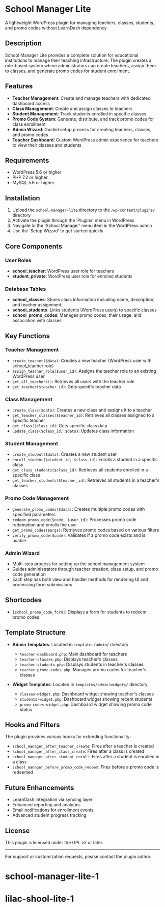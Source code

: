 # School Manager Lite

A lightweight WordPress plugin for managing teachers, classes, students, and promo codes without LearnDash dependency.

## Description

School Manager Lite provides a complete solution for educational institutions to manage their teaching infrastructure. The plugin creates a role-based system where administrators can create teachers, assign them to classes, and generate promo codes for student enrollment.

## Features

- **Teacher Management**: Create and manage teachers with dedicated dashboard access
- **Class Management**: Create and assign classes to teachers
- **Student Management**: Track students enrolled in specific classes
- **Promo Code System**: Generate, distribute, and track promo codes for class enrollment
- **Admin Wizard**: Guided setup process for creating teachers, classes, and promo codes
- **Teacher Dashboard**: Custom WordPress admin experience for teachers to view their classes and students

## Requirements

- WordPress 5.6 or higher
- PHP 7.2 or higher
- MySQL 5.6 or higher

## Installation

1. Upload the `school-manager-lite` directory to the `/wp-content/plugins/` directory
2. Activate the plugin through the 'Plugins' menu in WordPress
3. Navigate to the 'School Manager' menu item in the WordPress admin
4. Use the 'Setup Wizard' to get started quickly

## Core Components

### User Roles

- **school_teacher**: WordPress user role for teachers
- **student_private**: WordPress user role for enrolled students

### Database Tables

- **school_classes**: Stores class information including name, description, and teacher assignment
- **school_students**: Links students (WordPress users) to specific classes
- **school_promo_codes**: Manages promo codes, their usage, and association with classes

## Key Functions

### Teacher Management

- `create_teacher($data)`: Creates a new teacher (WordPress user with school_teacher role)
- `assign_teacher_role($user_id)`: Assigns the teacher role to an existing WordPress user
- `get_all_teachers()`: Retrieves all users with the teacher role
- `get_teacher($teacher_id)`: Gets specific teacher data

### Class Management

- `create_class($data)`: Creates a new class and assigns it to a teacher
- `get_teacher_classes($teacher_id)`: Retrieves all classes assigned to a specific teacher
- `get_class($class_id)`: Gets specific class data
- `update_class($class_id, $data)`: Updates class information

### Student Management

- `create_student($data)`: Creates a new student user
- `enroll_student($student_id, $class_id)`: Enrolls a student in a specific class
- `get_class_students($class_id)`: Retrieves all students enrolled in a specific class
- `get_teacher_students($teacher_id)`: Retrieves all students in a teacher's classes

### Promo Code Management

- `generate_promo_codes($data)`: Creates multiple promo codes with specified parameters
- `redeem_promo_code($code, $user_id)`: Processes promo code redemption and enrolls the user
- `get_promo_codes($args)`: Retrieves promo codes based on various filters
- `verify_promo_code($code)`: Validates if a promo code exists and is usable

### Admin Wizard

- Multi-step process for setting up the school management system
- Guides administrators through teacher creation, class setup, and promo code generation
- Each step has both view and handler methods for rendering UI and processing form submissions

## Shortcodes

- `[school_promo_code_form]`: Displays a form for students to redeem promo codes

## Template Structure

- **Admin Templates**: Located in `templates/admin/` directory
  - `teacher-dashboard.php`: Main dashboard for teachers
  - `teacher-classes.php`: Displays teacher's classes
  - `teacher-students.php`: Displays students in teacher's classes
  - `teacher-promo-codes.php`: Manages promo codes for teacher's classes

- **Widget Templates**: Located in `templates/admin/widgets/` directory
  - `classes-widget.php`: Dashboard widget showing teacher's classes
  - `students-widget.php`: Dashboard widget showing recent students
  - `promo-codes-widget.php`: Dashboard widget showing promo code status

## Hooks and Filters

The plugin provides various hooks for extending functionality:

- `school_manager_after_teacher_create`: Fires after a teacher is created
- `school_manager_after_class_create`: Fires after a class is created
- `school_manager_after_student_enroll`: Fires after a student is enrolled in a class
- `school_manager_before_promo_code_redeem`: Fires before a promo code is redeemed

## Future Enhancements

- LearnDash integration via syncing layer
- Enhanced reporting and analytics
- Email notifications for enrollment events
- Advanced student progress tracking

## License

This plugin is licensed under the GPL v2 or later.

---

For support or customization requests, please contact the plugin author.
# school-manager-lite-1
# lilac-shool-lite-1
